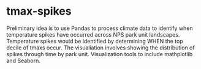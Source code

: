 # tmax-spikes

Preliminary idea is to use Pandas to process climate data to identify when temperature spikes have occurred across NPS park unit landscapes. Temperature spikes would be identified by determining WHEN the top decile of tmaxs occur. The visualiation involves showing the distribution of spikes through time by park unit. Visualization tools to include mathplotlib and Seaborn.



